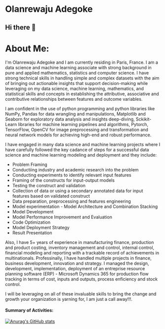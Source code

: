 # Olanrewaju Adegoke
## Hi there 👋
# About Me:
I'm Olanrewaju Adegoke and I am currently residing in Paris, France. I am a data science and machine learning associate with strong background in pure and applied mathematics, statistics and computer science.
I have strong technical skills in handling simple and complex datasets with the aim of bringing out actionable insights that support decision-making while leveraging on my data science, machine learning, mathematics, and statistical skills and concepts in establishing the attributive, associative and contributive relationships between features and outcome variables.

I am confident in the use of python programming and python libraries like NumPy, Pandas for data wrangling and manipulations, Matplotlib and Seaborn for exploratory data analysis and insights deep-diving, Sckikit-Learn libraries for machine learning pipelines and algorithms, Pytorch, TensorFlow, OpenCV for image preprocessing and transformation and neural network models for achieving high-end and robust performance. 

I have engaged in many data science and machine learning projects where I have carefully followed the key cadance of steps for a successful data science and machine learning modeling and deployment and they include:
  - Problem Framing
  - Conductiing industry and academic research into the problem
  - Conducting experiments to identify relevant input features
  - Framing of the constructs for input-output models
  - Testing the construct and validation
  - Collection of data or using a secondary annotated data for input features based on validated construct
  - Data preparation, preprocessing and features engineering
  - Model experimentation - Model Architecture and Combination Stacking
  - Model Development
  - Model Performance Improvement and Evaluation
  - Code Optimization
  - Model Deployment Strategy
  - Result Presentation

Also, I have 5+ years of experience in manufacturing finance, production and product costing, inventory management and control, internal control, financial modeling and reporting with a trackable record of achievements in multinationals. Professinally, I have handled multiple projects in finance, business development, innovation and strategy. I managed the design, development, implementation, deployment of an entreprise resource planning software (ERP) - Microsoft Dynamics 365 for production flow tracking in terms of cost, inputs and outputs, process enficiency and stock control.

I will be leveraging on all of these invaluable skills to bring the change and growth your organization is yarning for, I am just a call away!!!.

#### Summary of Activities:
[![Anurag's GitHub stats](https://github-readme-stats.vercel.app/api?username=larrysman)](https://github.com/anuraghazra/github-readme-stats)
